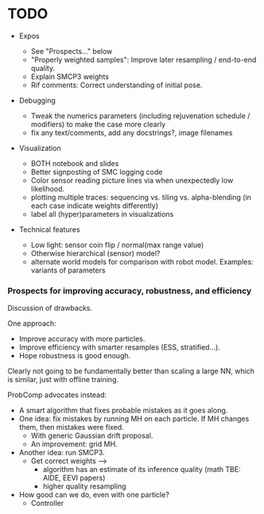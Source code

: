 # TODO

* Expos
  * See "Prospects..." below
  * "Properly weighted samples":  Improve later resampling / end-to-end quality.
  * Explain SMCP3 weights
  * Rif comments: Correct understanding of initial pose.

* Debugging
  * Tweak the numerics parameters (including rejuvenation schedule / modifiers) to make the case more clearly
  * fix any text/comments, add any docstrings?, image filenames

* Visualization
  * BOTH notebook and slides
  * Better signposting of SMC logging code
  * Color sensor reading picture lines via when unexpectedly low likelihood.
  * plotting multiple traces: sequencing vs. tiling vs. alpha-blending (in each case indicate weights differently)
  * label all (hyper)parameters in visualizations

* Technical features
  * Low light: sensor coin flip / normal(max range value)
  * Otherwise hierarchical (sensor) model?
  * alternate world models for comparison with robot model.  Examples: variants of parameters



### Prospects for improving accuracy, robustness, and efficiency

Discussion of drawbacks.

One approach:
* Improve accuracy with more particles.
* Improve efficiency with smarter resamples (ESS, stratified...).
* Hope robustness is good enough.

Clearly not going to be fundamentally better than scaling a large NN, which is similar, just with offline training.

ProbComp advocates instead:
* A smart algorithm that fixes probable mistakes as it goes along.
* One idea: fix mistakes by running MH on each particle.  If MH changes them, then mistakes were fixed.
  * With generic Gaussian drift proposal.
  * An improvement: grid MH.
* Another idea: run SMCP3.
  * Get correct weights —>
    * algorithm has an estimate of its inference quality (math TBE: AIDE, EEVI papers)
    * higher quality resampling
* How good can we do, even with one particle?
  * Controller